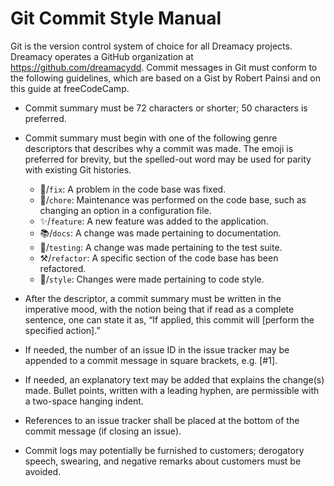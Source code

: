 # Git Commit Style Manual

Git is the version control system of choice for all Dreamacy projects.  Dreamacy operates a GitHub organization at <https://github.com/dreamacydd>.  Commit messages in Git must conform to the following guidelines, which are based on a Gist by Robert Painsi and on this guide at freeCodeCamp.

* Commit summary must be 72 characters or shorter; 50 characters is preferred.

* Commit summary must begin with one of the following genre descriptors that describes why a commit was made.  The emoji is preferred for brevity, but the spelled-out word may be used for parity with existing Git histories.
  * 🔧/`fix`: A problem in the code base was fixed.
  * 🧹/`chore`: Maintenance was performed on the code base, such as changing an option in a configuration file.
  * ✨/`feature`: A new feature was added to the application.
  * 📚/`docs`: A change was made pertaining to documentation.
  * 🧪/`testing`: A change was made pertaining to the test suite.
  * ⚒/`refactor`: A specific section of the code base has been refactored.
  * 💈/`style`: Changes were made pertaining to code style.
* After the descriptor, a commit summary must be written in the imperative mood, with the notion being that if read as a complete sentence, one can state it as, “If applied, this commit will [perform the specified action].”
* If needed, the number of an issue ID in the issue tracker may be appended to a commit message in square brackets, e.g. [#1].
* If needed, an explanatory text may be added that explains the change(s) made.  Bullet points, written with a leading hyphen, are permissible with a two-space hanging indent.
* References to an issue tracker shall be placed at the bottom of the commit message (if closing an issue).
* Commit logs may potentially be furnished to customers; derogatory speech, swearing, and negative remarks about customers must be avoided.
